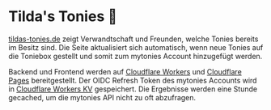 # Tilda's Tonies 🎵

[tildas-tonies.de](https://tildas-tonies.de) zeigt Verwandtschaft und Freunden, welche Tonies bereits im Besitz sind. Die Seite aktualisiert sich automatisch, wenn neue Tonies auf die Toniebox gestellt und somit zum mytonies Account hinzugefügt werden.

Backend und Frontend werden auf [Cloudflare Workers](https://workers.cloudflare.com/) und [Cloudflare Pages](https://pages.cloudflare.com/) bereitgestellt. Der OIDC Refresh Token des mytonies Accounts wird in [Cloudflare Workers KV](https://developers.cloudflare.com/kv/learning/how-kv-works/) gespeichert. Die Ergebnisse werden eine Stunde gecached, um die mytonies API nicht zu oft abzufragen.
